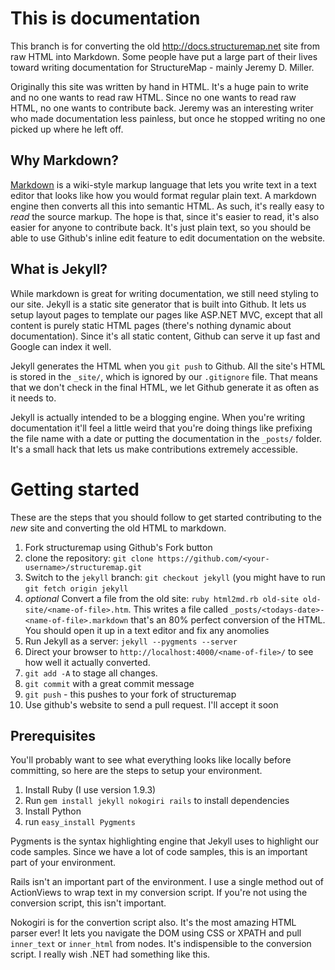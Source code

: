 This is documentation
=====================

This branch is for converting the old <http://docs.structuremap.net> site from raw HTML into Markdown. Some 
people have put a large part of their lives toward writing documentation for StructureMap - mainly Jeremy
D. Miller.

Originally this site was written by hand in HTML. It's a huge pain to write and no one wants to read raw
HTML. Since no one wants to read raw HTML, no one wants to contribute back. Jeremy was an interesting 
writer who made documentation less painless, but once he stopped writing no one picked up where he left off.

Why Markdown?
-------------

[Markdown][1] is a wiki-style markup language that lets you write text in a text editor that looks like how
you would format regular plain text. A markdown engine then converts all this into semantic HTML. As such,
it's really easy to *read* the source markup. The hope is that, since it's easier to read, it's also easier
for anyone to contribute back. It's just plain text, so you should be able to use Github's inline edit
feature to edit documentation on the website.

What is Jekyll?
---------------

While markdown is great for writing documentation, we still need styling to our site. Jekyll is a static site
generator that is built into Github. It lets us setup layout pages to template our pages like ASP.NET MVC, 
except that all content is purely static HTML pages (there's nothing dynamic about documentation). Since it's
all static content, Github can serve it up fast and Google can index it well. 

Jekyll generates the HTML when you `git push` to Github. All the site's HTML is stored in the `_site/`, which
is ignored by our `.gitignore` file. That means that we don't check in the final HTML, we let Github generate
it as often as it needs to.

Jekyll is actually intended to be a blogging engine. When you're writing documentation it'll feel a little 
weird that you're doing things like prefixing the file name with a date or putting the documentation in the 
`_posts/` folder. It's a small hack that lets us make contributions extremely accessible.

Getting started
===============

These are the steps that you should follow to get started contributing to the *new* site and
converting the old HTML to markdown.

1. Fork structuremap using Github's Fork button
1. clone the repository: `git clone https://github.com/<your-username>/structuremap.git`
1. Switch to the `jekyll` branch: `git checkout jekyll` (you might have to run `git fetch origin jekyll`
2. *optional* Convert a file from the old site: `ruby html2md.rb old-site old-site/<name-of-file>.htm`. This
	writes a file called `_posts/<todays-date>-<name-of-file>.markdown` that's an 80% perfect conversion of
	the HTML. You should open it up in a text editor and fix any anomolies
3. Run Jekyll as a server: `jekyll --pygments --server`
4. Direct your browser to `http://localhost:4000/<name-of-file>/` to see how well it actually converted.
5. `git add -A` to stage all changes.
6. `git commit` with a great commit message
7. `git push` - this pushes to your fork of structuremap
8. Use github's website to send a pull request. I'll accept it soon

Prerequisites
-------------

You'll probably want to see what everything looks like locally before committing, so here are the steps to
setup your environment.

1. Install Ruby (I use version 1.9.3)
2. Run `gem install jekyll nokogiri rails` to install dependencies
3. Install Python
4. run `easy_install Pygments`

Pygments is the syntax highlighting engine that Jekyll uses to highlight our code samples. Since we have a
lot of code samples, this is an important part of your environment.

Rails isn't an important part of the environment. I use a single method out of ActionViews to wrap text in
my conversion script. If you're not using the conversion script, this isn't important.

Nokogiri is for the convertion script also. It's the most amazing HTML parser ever! It lets you navigate
the DOM using CSS or XPATH and pull `inner_text` or `inner_html` from nodes. It's indispensible to the 
conversion script. I really wish .NET had something like this.


 [1]: http://daringfireball.net/projects/markdown/syntax
